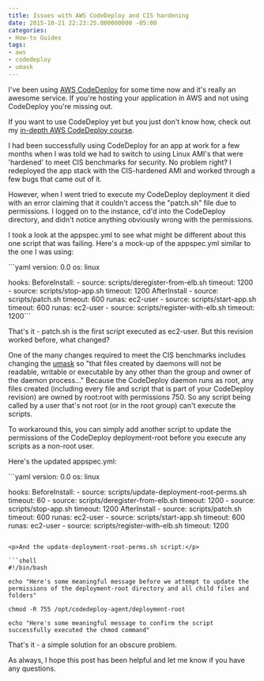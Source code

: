 ```yaml
---
title: Issues with AWS CodeDeploy and CIS hardening
date: 2015-10-21 22:23:25.000000000 -05:00
categories:
- How-to Guides
tags:
- aws
- codedeploy
- umask
---
```

<p>I've been using <a href="https://aws.amazon.com/codedeploy/" target="_blank">AWS CodeDeploy</a> for some time now and it's really an awesome service. If you're hosting your application in AWS and not using CodeDeploy you're missing out.</p>
<p>If you want to use CodeDeploy yet but you just don't know how, check out my <a href="https://www.udemy.com/aws-codedeploy/?couponCode=GOBLs375" target="_blank">in-depth AWS CodeDeploy course</a>.</p>
<p>I had been successfully using CodeDeploy for an app at work for a few months when I was told we had to switch to using Linux AMI's that were 'hardened' to meet CIS benchmarks for security. No problem right? I redeployed the app stack with the CIS-hardened AMI and worked through a few bugs that came out of it.</p>
<p>However, when I went tried to execute my CodeDeploy deployment it died with an error claiming that it couldn't access the "patch.sh" file due to permissions. I logged on to the instance, cd'd into the CodeDeploy directory, and didn't notice anything obviously wrong with the permissions.</p>
<p>I took a look at the appspec.yml to see what might be different about this one script that was failing. Here's a mock-up of the appspec.yml similar to the one I was using:</p>
```yaml
version: 0.0
os: linux

hooks:
  BeforeInstall:
    - source: scripts/deregister-from-elb.sh
      timeout: 1200
    - source: scripts/stop-app.sh
      timeout: 1200
  AfterInstall
    - source: scripts/patch.sh
      timeout: 600
      runas: ec2-user
    - source: scripts/start-app.sh
      timeout: 600
      runas: ec2-user
    - source: scripts/register-with-elb.sh
      timeout: 1200```
<p>That's it - patch.sh is the first script executed as ec2-user. But this revision worked before, what changed?</p>
<p>One of the many changes required to meet the CIS benchmarks includes changing the <a href="https://en.wikipedia.org/wiki/Umask">umask</a> so "that files created by daemons will not be readable, writable or executable by any other than the group and owner of the daemon process..." Because the CodeDeploy daemon runs as root, any files created (including every file and script that is part of your CodeDeploy revision) are owned by root:root with permissions 750. So any script being called by a user that's not root (or in the root group) can't execute the scripts.</p>
<p>To workaround this, you can simply add another script to update the permissions of the CodeDeploy deployment-root before you execute any scripts as a non-root user.</p>
<p>Here's the updated appspec.yml:</p>
```yaml
version: 0.0
os: linux

hooks:
  BeforeInstall:
    - source: scripts/update-deployment-root-perms.sh
      timeout: 60
    - source: scripts/deregister-from-elb.sh
      timeout: 1200
    - source: scripts/stop-app.sh
      timeout: 1200
  AfterInstall
    - source: scripts/patch.sh
      timeout: 600
      runas: ec2-user
    - source: scripts/start-app.sh
      timeout: 600
      runas: ec2-user
    - source: scripts/register-with-elb.sh
      timeout: 1200
```

<p>And the update-deployment-root-perms.sh script:</p>

```shell
#!/bin/bash

echo "Here's some meaningful message before we attempt to update the permissions of the deployment-root directory and all child files and folders"

chmod -R 755 /opt/codedeploy-agent/deployment-root

echo "Here's some meaningful message to confirm the script successfully executed the chmod command"
```

<p>That's it - a simple solution for an obscure problem.</p>
<p>As always, I hope this post has been helpful and let me know if you have any questions.</p>

